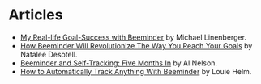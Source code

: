 # Articles

*   [My Real-life Goal-Success with Beeminder][1] by Michael Linenberger.
*   [How Beeminder Will Revolutionize The Way You Reach Your Goals][2] by Natalee Desotell.
*   [Beeminder and Self-Tracking: Five Months In][3] by Al Nelson.
*   [How to Automatically Track Anything With Beeminder][4] by Louie Helm.

[1]: https://www.michaellinenberger.com/blog/my-real-life-goal-success-with-beeminder/

[2]: https://gentwenty.com/beeminder-review/

[3]: https://themusegarden.wordpress.com/2013/05/18/beeminder-and-self-tracking-five-months-in/

[4]: https://www.rationality.org/resources/updates/2014/how-to-automatically-track-anything-with-beeminder

